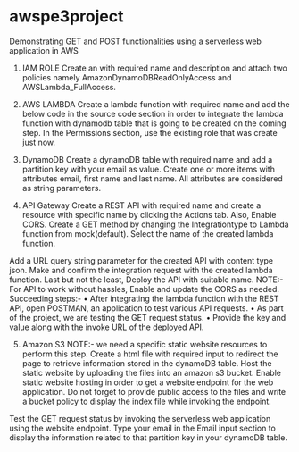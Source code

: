 # awspe3project
Demonstrating GET and POST functionalities using a serverless web application in AWS
1.	IAM ROLE
Create an with required name and description and attach two policies namely AmazonDynamoDBReadOnlyAccess and AWSLambda_FullAccess.
 
 
2.	AWS LAMBDA
Create a lambda function with required name and add the below code in the source code section in order to integrate the lambda function with dynamodb table that is going to be created on the coming step.
In the Permissions section, use the existing role that was create just now.
 
 
3.	DynamoDB
Create a dynamoDB table with required name and add a partition key with your email as value.
Create one or more items with attributes email, first name and last name. All attributes are considered as string parameters.
 
 
4.	API Gateway
Create a REST API with required name and create a resource with specific name by clicking the Actions tab. Also, Enable CORS.
Create a GET method by changing the Integrationtype to Lambda function from mock(default). Select the name of the created lambda function.
 
 
Add a URL query string parameter for the created API with content type json. Make and confirm the integration request with the created lambda function. Last but not the least, Deploy the API with suitable name.
NOTE:- For API to work without hassles, Enable and update the CORS as needed.
Succeeding steps:-
•	After integrating the lambda function with the REST API, open POSTMAN, an application to test various API requests.
•	As part of the project, we are testing the GET request status.
•	Provide the key and value along with the invoke URL of the deployed API.
 

5.	Amazon S3
NOTE:- we need a specific static website resources to perform this step.
Create a html file with required input to redirect the page to retrieve information stored in the dynamoDB table.
Host the static website by uploading the files into an amazon s3 bucket. Enable static website hosting in order to get a website endpoint for the web application. Do not forget to provide public access to the files and write a bucket policy to display the index file while invoking the endpoint.
 
 
 
Test the GET request status by invoking the serverless web application using the website endpoint. Type your email in the Email input section to display the information related to that partition key in your dynamoDB table.
 
 


